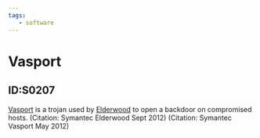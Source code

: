 ```yaml
---
tags:
   - software
---
```

# Vasport
## ID:S0207
[Vasport](/mitre/software/S0207) is a trojan used by [Elderwood](/mitre/groups/G0066) to open a backdoor on compromised hosts. (Citation: Symantec Elderwood Sept 2012) (Citation: Symantec Vasport May 2012)
